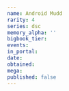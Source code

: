 ```yaml
---
name: Android Mudd
rarity: 4
series: dsc
memory_alpha: ''
bigbook_tier:
events:
in_portal:
date:
obtained:
mega:
published: false
---
```

